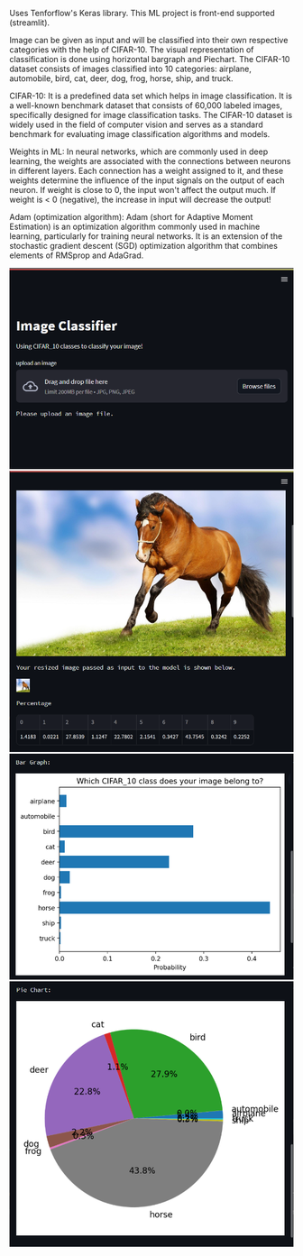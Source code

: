 Uses Tenforflow's Keras library.
This ML project is front-end supported (streamlit).


Image can be given as input and will be classified into their own respective categories with the help of CIFAR-10.
The visual representation of classification is done using horizontal bargraph and Piechart.
The CIFAR-10 dataset consists of images classified into 10 categories: airplane, automobile, bird, cat, deer, dog, frog, horse, ship, and truck.


CIFAR-10:
It is a predefined data set which helps in image classification.
It is a well-known benchmark dataset that consists of 60,000 labeled images, specifically designed for image
classification tasks. The CIFAR-10 dataset is widely used in the field of computer vision and serves as a standard
benchmark for evaluating image classification algorithms and models.

Weights in ML:
In neural networks, which are commonly used in deep learning, the weights are associated with the connections between
neurons in different layers. Each connection has a weight assigned to it, and these weights determine the influence of
the input signals on the output of each neuron.
If weight is close to 0, the input won't affect the output much.
If weight is < 0 (negative), the increase in input will decrease the output!

Adam (optimization algorithm):
Adam (short for Adaptive Moment Estimation) is an optimization algorithm commonly used in machine learning, 
particularly for training neural networks. It is an extension of the stochastic gradient descent (SGD) optimization 
algorithm that combines elements of RMSprop and AdaGrad.

<img src="Screenshot_1.png" alt="Screenshot 1">
<img src="Screenshot_2.png" alt="Screenshot 2">
<img src="Screenshot_3.png" alt="Screenshot 3">
<img src="Screenshot_4.png" alt="Screenshot 4">
